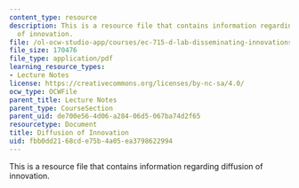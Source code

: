 ```yaml
---
content_type: resource
description: This is a resource file that contains information regarding diffusion
  of innovation.
file: /ol-ocw-studio-app/courses/ec-715-d-lab-disseminating-innovations-for-the-common-good-spring-2007/fbb0dd2168cde75b4a05ea3798622994_MITEC_715S07_lec20b.pdf
file_size: 170476
file_type: application/pdf
learning_resource_types:
- Lecture Notes
license: https://creativecommons.org/licenses/by-nc-sa/4.0/
ocw_type: OCWFile
parent_title: Lecture Notes
parent_type: CourseSection
parent_uid: de700e56-4d06-a284-06d5-067ba74d2f65
resourcetype: Document
title: Diffusion of Innovation
uid: fbb0dd21-68cd-e75b-4a05-ea3798622994
---
```

This is a resource file that contains information regarding diffusion of innovation.